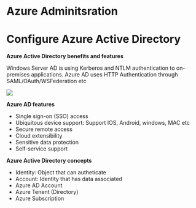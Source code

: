 <h1>Azure Adminitsration</h1>

# Configure Azure Active Directory

<b>Azure Active Directory benefits and features</b>

Windows Server AD is using Kerberos and NTLM authentication to on-premises applications. 
Azure AD uses HTTP Authentication through SAML/OAuth/WSFederation etc

<image src="azure-ad.png">

<b>Azure AD features</b>
<ul>
<li>Single sign-on (SSO) access	</li>
<li>Ubiquitous device support: Support IOS, Android, windows, MAC etc</li>
<li>Secure remote access</li>
<li>Cloud extensibility</li>
<li>Sensitive data protection</li>
<li>Self-service support</li>
</ul>

<b>Azure Active Directory concepts</b>

<ul>
<li>Identity: Object that can autheticate</li>
<li>Account: Identity that has data associated</li>
<li>Azure AD Account</li>
<li>Azure Tenent (Directory)</li>
<li>Azure Subscription</li>
</ul>